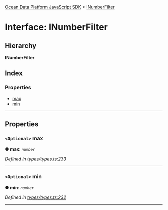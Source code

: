 [Ocean Data Platform JavaScript SDK](../README.md) > [INumberFilter](../interfaces/inumberfilter.md)

# Interface: INumberFilter

## Hierarchy

**INumberFilter**

## Index

### Properties

* [max](inumberfilter.md#max)
* [min](inumberfilter.md#min)

---

## Properties

<a id="max"></a>

### `<Optional>` max

**● max**: *`number`*

*Defined in [types/types.ts:233](https://github.com/C4IROcean/ODP-sdk-js/blob/4911c12/source/types/types.ts#L233)*

___
<a id="min"></a>

### `<Optional>` min

**● min**: *`number`*

*Defined in [types/types.ts:232](https://github.com/C4IROcean/ODP-sdk-js/blob/4911c12/source/types/types.ts#L232)*

___

